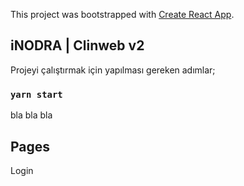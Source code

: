 This project was bootstrapped with [Create React App](https://github.com/facebook/create-react-app).

## iNODRA | Clinweb v2

Projeyi çalıştırmak için yapılması gereken adımlar;

### `yarn start`

bla bla bla

## Pages

Login
